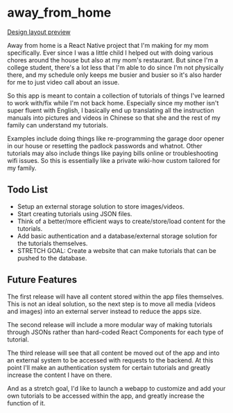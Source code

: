 # away_from_home

[Design layout preview](//www.figma.com/file/k2b6pjDAjA77rf7eumj3Ta/Away-from-Home?node-id=0%3A1)

Away from home is a React Native project that I'm making for my mom specifically. Ever since I was a little child I helped out with doing various chores around the house but also at my mom's restaurant. But since I'm a college student, there's a lot less that I'm able to do since I'm not physically there, and my schedule only keeps me busier and busier so it's also harder for me to just video call about an issue.

So this app is meant to contain a collection of tutorials of things I've learned to work with/fix while I'm not back home. Especially since my mother isn't super fluent with English, I basically end up translating all the instruction manuals into pictures and videos in Chinese so that she and the rest of my family can understand my tutorials.

Examples include doing things like re-programming the garage door opener in our house or resetting the padlock passwords and whatnot. Other tutorials may also include things like paying bills online or troubleshooting wifi issues. So this is essentially like a private wiki-how custom tailored for my family.

## Todo List

* Setup an external storage solution to store images/videos.
* Start creating tutorials using JSON files.
* Think of a better/more efficient ways to create/store/load content for the tutorials.
* Add basic authentication and a database/external storage solution for the tutorials themselves.
* STRETCH GOAL: Create a website that can make tutorials that can be pushed to the database.

## Future Features

The first release will have all content stored within the app files themselves. This is not an ideal solution, so the next step is to move all media (videos and images) into an external server instead to reduce the apps size.

The second release will include a more modular way of making tutorials through JSONs rather than hard-coded React Components for each type of tutorial.

The third release will see that all content be moved out of the app and into an external system to be accessed with requests to the backend. At this point I'll make an authentication system for certain tutorials and greatly increase the content I have on there.

And as a stretch goal, I'd like to launch a webapp to customize and add your own tutorials to be accessed within the app, and greatly increase the function of it.
